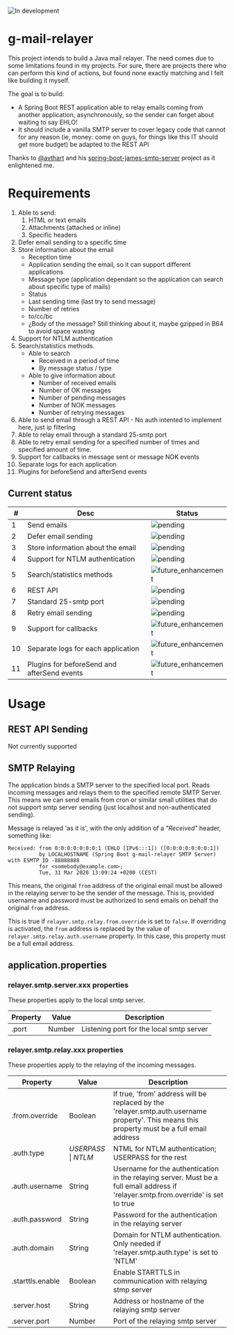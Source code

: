 ![In development](https://img.shields.io/badge/status-current_development-green)

# g-mail-relayer

This project intends to build a Java mail relayer. The need comes due to some limitations found in my projects. For sure, there are projects there who can perform this kind of actions, but found none exactly matching and I felt like building it myself.

The goal is to build:
 + A Spring Boot REST application able to relay emails coming from another application, asynchronously, so the sender can forget about waiting to say EHLO!
 + It should include a vanilla SMTP server to cover legacy code that cannot for any reason (ie, money: come on guys, for things like this IT should get more budget) be adapted to the REST API


Thanks to [@avthart]( https://github.com/avthart ) and his [spring-boot-james-smtp-server]( https://github.com/avthart/spring-boot-james-smtp-server ) project as it enlightened me.

# Requirements

1. Able to send:
    1. HTML or text emails
    2. Attachments (attached or inline)
    3. Specific headers
2. Defer email sending to a specific time
3. Store information about the email
    + Reception time
    + Application sending the email, so it can support different applications
    + Message type (application dependant so the application can search about specific type of mails)
    + Status
    + Last sending time (last try to send message)
    + Number of retries
    + to/cc/bc
    + ¿Body of the message? Still thinking about it, maybe gzipped in B64 to avoid space wasting
4. Support for NTLM authentication
5. Search/statistics methods.
    + Able to search
        + Received in a period of time
        + By message status / type
    + Able to give information about
        + Number of received emails
        + Number of OK messages
        + Number of pending messages
        + Number of NOK messages
        + Number of retrying messages
6. Able to send email through a REST API - No auth intented to implement here, just ip filtering
7. Able to relay email through a standard 25-smtp port
8. Able to retry email sending for a specified number of times and specified amount of time.
9. Support for callbacks in message sent or message NOK events
10. Separate logs for each application
11. Plugins for beforeSend and afterSend events

## Current status

| #  | Desc                                        | Status                                                                                    |
|----|---------------------------------------------|-------------------------------------------------------------------------------------------|
| 1  | Send emails                                 | ![pending](https://img.shields.io/badge/requisite-pending-red)                            |
| 2  | Defer email sending                         | ![pending](https://img.shields.io/badge/requisite-pending-red)                            |
| 3  | Store information about the email           | ![pending](https://img.shields.io/badge/requisite-pending-red)                            |
| 4  | Support for NTLM authentication             | ![pending](https://img.shields.io/badge/requisite-pending-red)                            |
| 5  | Search/statistics methods                   | ![future_enhancement](https://img.shields.io/badge/requisite-future_enhancement-inactive) |
| 6  | REST API                                    | ![pending](https://img.shields.io/badge/requisite-pending-red)                            |
| 7  | Standard 25-smtp port                       | ![pending](https://img.shields.io/badge/requisite-pending-red)                            |
| 8  | Retry email sending                         | ![pending](https://img.shields.io/badge/requisite-pending-red)                            |
| 9  | Support for callbacks                       | ![future_enhancement](https://img.shields.io/badge/requisite-future_enhancement-inactive) |
| 10 | Separate logs for each application          | ![future_enhancement](https://img.shields.io/badge/requisite-future_enhancement-inactive) |
| 11 | Plugins for beforeSend and afterSend events | ![future_enhancement](https://img.shields.io/badge/requisite-future_enhancement-inactive) |

# Usage

## REST API Sending

Not currently supported

## SMTP Relaying

The application binds a SMTP server to the specified local port. Reads incoming messages and relays them to the specified remote SMTP Server. This means we can send emails from cron 
or similar small utilities that do not support smtp server sending (just localhost and non-authenticated sending). 

Message is relayed 'as it is', with the only addition of a _"Received"_ header, something like:

```
Received: from 0:0:0:0:0:0:0:1 (EHLO [IPv6:::1]) ([0:0:0:0:0:0:0:1])
          by LOCALHOSTNAME (Spring Boot g-mail-relayer SMTP Server) with ESMTP ID -88888888
          for <somebody@example.com>;
          Tue, 31 Mar 2020 13:09:24 +0200 (CEST)
```

This means, the original `from` address of the original email must be allowed in the relaying server to be the sender of the message. This is, provided username and password must be authorized to send emails on behalf the original `from` address.

This is true if `relayer.smtp.relay.from.override` is set to `false`. If overriding is activated, the `from` address is replaced by the value of `relayer.smtp.relay.auth.username` property. In this case, this property must be a full email address.

## application.properties

### relayer.smtp.server.xxx properties

These properties apply to the local smtp server.

| Property       | Value       | Description                              |
|----------------|-------------|------------------------------------------|
| .port          | Number      | Listening port for the local smtp server |

### relayer.smtp.relay.xxx properties

These properties apply to the relaying of the incoming messages.

| Property         | Value                    | Description                                                                                                                                  |
|------------------|--------------------------|----------------------------------------------------------------------------------------------------------------------------------------------|
| .from.override   | Boolean                  | If true, 'from' address will be replaced by the 'relayer.smtp.auth.username property'. This means this property must be a full email address |
| .auth.type       | _USERPASS_ &vert; _NTLM_ | NTML for NTLM authentication; USERPASS for the rest                                                                                          |
| .auth.username   | String                   | Username for the authentication in the relaying server. Must be a full email address if 'relayer.smtp.from.override' is set to true          |
| .auth.password   | String                   | Password for the authentication in the relaying server                                                                                       |
| .auth.domain     | String                   | Domain for NTLM authentication. Only needed if 'relayer.smtp.auth.type' is set to 'NTLM'                                                     |  
| .starttls.enable | Boolean                  | Enable STARTTLS in communication with relaying stmp server                                                                                   |
| .server.host     | String                   | Address or hostname of the relaying smtp server                                                                                              |
| .server.port     | Number                   | Port of the relaying smtp server                                                                                                             |
